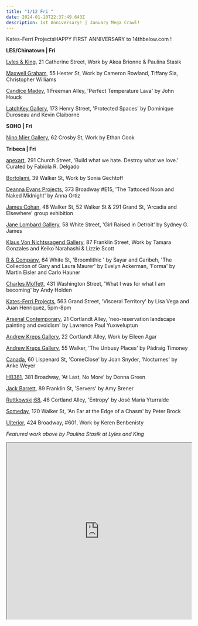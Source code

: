 ```yaml
---
title: "1/12 Fri "
date: 2024-01-10T22:37:49.643Z
description: 1st Anniversary! | January Mega Crawl!
---
```

Kates-Ferri ProjectsH﻿APPY FIRST ANNIVERSARY to 14thbelow.com !

**L﻿ES/Chinatown | Fri**

[Lyles & King](https://lylesandking.com/), 21 Catherine Street, Work by Akea Brionne & Paulina Stasik

[Maxwell Graham](https://maxwellgraham.biz/), 55 Hester St, Work by Cameron Rowland, Tiffany Sia, Christopher Williams

[Candice Madey](https://www.candicemadey.com/gallery/all/john-houck), 1 Freeman Alley, 'Perfect Temperature Lava' by John Houck

[LatchKey Gallery](https://www.latchkey-gallery.com/press-release-protected-spaces), 173 Henry Street, 'Protected Spaces' by Dominique Duroseau and Kevin Claiborne

**S﻿OHO | Fri**

[Nino Mier Gallery](https://www.miergallery.com/exhibitions), 62 Crosby St, Work by Ethan Cook

**T﻿ribeca | Fri**

[apexart](https://apexart.org/delgado.php), 291 Church Street, 'Build what we hate. Destroy what we love.' Curated by Fabiola R. Delgado

[Bortolami](https://www.bortolamigallery.com/), 39 Walker St, Work by Sonia Gechtoff

[Deanna Evans Projects](https://www.deannaevansprojects.com/anna-ortiz), 373 Broadway #E15, 'The Tattooed Noon and Naked Midnight' by Anna Ortiz

[James Cohan](https://www.jamescohan.com/exhibitions/arcadia-and-elsewhere), 48 Walker St, 52 Walker St & 291 Grand St,  'Arcadia and Elsewhere' group exhibition

[Jane Lombard Gallery](https://www.janelombardgallery.com/sydney-g-james-girl-raised-in-detroit), 58 White Street, 'Girl Raised in Detroit' by Sydney G. James

[Klaus Von Nichtssagend Gallery](https://klausgallery.com/), 87 Franklin Street, Work by Tamara Gonzales and Keiko Narahashi & Lizzie Scott

[R & Company](https://r-and-company.com/), 64 White St, 'Broomlithic ' by Sayar and Garibeh, 'The Collection of Gary and Laura Maurer' by Evelyn Ackerman, 'Forma' by Martin Eisler and Carlo Hauner

[Charles Moffett](https://charlesmoffett.com/exhibitions/87-andy-holden-what-i-was-for-what-i-am-becoming/), 431 Washington Street, 'What I was for what I am becoming' by Andy Holden

[Kates-Ferri Projects](https://www.katesferriprojects.com/), 563 Grand Street, 'Visceral Territory' by Lisa Vega and Juan Henriquez, 5pm-8pm

[Arsenal Contemporary](https://www.arsenalcontemporary.com/ny/exhib/detail/lawrence-paul-yuxweluptun-neo-reservation-landscape-painting-and-ovoidism), 21 Cortlandt Alley, 'neo-reservation landscape painting and ovoidism' by Lawrence Paul Yuxweluptun

[Andrew Kreps Gallery](http://www.andrewkreps.com/exhibitions/eileen-agar), 22 Cortlandt Alley, Work by Eileen Agar

[Andrew Kreps Gallery](http://www.andrewkreps.com/exhibitions/padraig-timoney6), 55 Walker, 'The Unbusy Places' by Pádraig Timoney

[Canada](https://www.canadanewyork.com/), 60 Lispenard St, 'ComeClose' by Joan Snyder, 'Nocturnes' by Anke Weyer

[HB381](https://www.hb381gallery.com/exhibitions/at-last-no-more2), 381 Broadway, 'At Last, No More' by Donna Green

[Jack Barrett](https://www.jackbarrettgallery.com/exhibitions), 89 Franklin St, 'Servers' by Amy Brener

[Ruttkowski;68](https://www.ruttkowski68.com/exhibition/entropy/), 46 Cortland Alley, 'Entropy' by José María Yturralde

[Someday](https://somedaygallery.com/soon), 120 Walker St, 'An Ear at the Edge of a Chasm' by Peter Brock

[Ulterior](http://www.ulteriorgallery.com/), 424 Broadway, #601, Work by Keren Benbenisty

*F﻿eatured work above by Paulina Stasik at Lyles and King*

<iframe src="https://www.google.com/maps/d/u/1/embed?mid=11aLFgeGmNXwXN5p27NjQA_WEWpamExU&ehbc=2E312F" width="100%" height="480"></iframe>